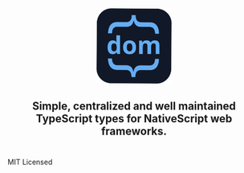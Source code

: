 <div align="center" >

<img src="./dom.png" width="150" height="150" />

</div>

<h2 align="center">
Simple, centralized and well maintained TypeScript types for NativeScript web frameworks.
</h2>

#

MIT Licensed
